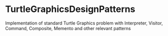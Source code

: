# TurtleGraphicsDesignPatterns
Implementation of standard Turtle Graphics problem with Interpreter, Visitor, Command, Composite, Memento and other relevant patterns
